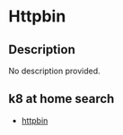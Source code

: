 # Httpbin

## Description

No description provided.

## k8 at home search

- [httpbin](https://nanne.dev/k8s-at-home-search/#/httpbin)

